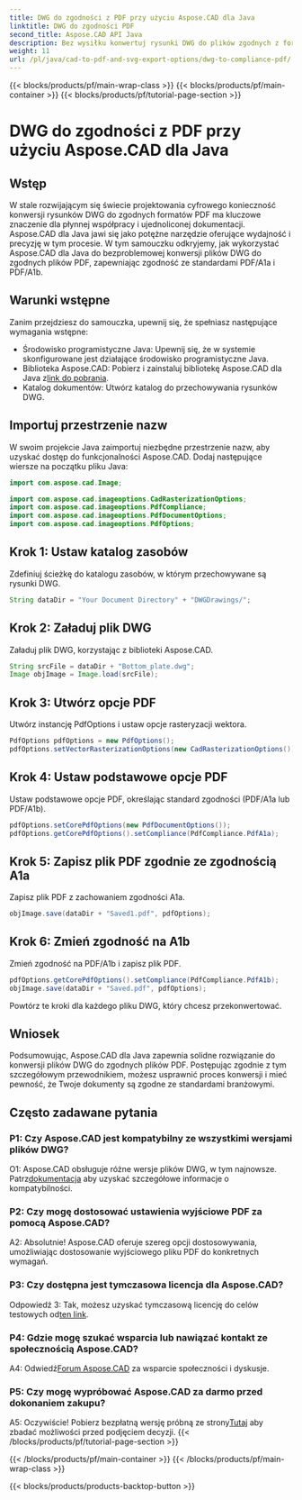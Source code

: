 ```yaml
---
title: DWG do zgodności z PDF przy użyciu Aspose.CAD dla Java
linktitle: DWG do zgodności PDF
second_title: Aspose.CAD API Java
description: Bez wysiłku konwertuj rysunki DWG do plików zgodnych z formatem PDF/A1a i PDF/A1b za pomocą Aspose.CAD dla Java. Usprawnij przepływ pracy z precyzją i łatwością.
weight: 11
url: /pl/java/cad-to-pdf-and-svg-export-options/dwg-to-compliance-pdf/
---
```


{{< blocks/products/pf/main-wrap-class >}}
{{< blocks/products/pf/main-container >}}
{{< blocks/products/pf/tutorial-page-section >}}

# DWG do zgodności z PDF przy użyciu Aspose.CAD dla Java

## Wstęp

W stale rozwijającym się świecie projektowania cyfrowego konieczność konwersji rysunków DWG do zgodnych formatów PDF ma kluczowe znaczenie dla płynnej współpracy i ujednoliconej dokumentacji. Aspose.CAD dla Java jawi się jako potężne narzędzie oferujące wydajność i precyzję w tym procesie. W tym samouczku odkryjemy, jak wykorzystać Aspose.CAD dla Java do bezproblemowej konwersji plików DWG do zgodnych plików PDF, zapewniając zgodność ze standardami PDF/A1a i PDF/A1b.

## Warunki wstępne

Zanim przejdziesz do samouczka, upewnij się, że spełniasz następujące wymagania wstępne:

- Środowisko programistyczne Java: Upewnij się, że w systemie skonfigurowane jest działające środowisko programistyczne Java.
-  Biblioteka Aspose.CAD: Pobierz i zainstaluj bibliotekę Aspose.CAD dla Java z[link do pobrania](https://releases.aspose.com/cad/java/).
- Katalog dokumentów: Utwórz katalog do przechowywania rysunków DWG.

## Importuj przestrzenie nazw

W swoim projekcie Java zaimportuj niezbędne przestrzenie nazw, aby uzyskać dostęp do funkcjonalności Aspose.CAD. Dodaj następujące wiersze na początku pliku Java:

```java
import com.aspose.cad.Image;

import com.aspose.cad.imageoptions.CadRasterizationOptions;
import com.aspose.cad.imageoptions.PdfCompliance;
import com.aspose.cad.imageoptions.PdfDocumentOptions;
import com.aspose.cad.imageoptions.PdfOptions;
```

## Krok 1: Ustaw katalog zasobów

Zdefiniuj ścieżkę do katalogu zasobów, w którym przechowywane są rysunki DWG.

```java
String dataDir = "Your Document Directory" + "DWGDrawings/";
```

## Krok 2: Załaduj plik DWG

Załaduj plik DWG, korzystając z biblioteki Aspose.CAD.

```java
String srcFile = dataDir + "Bottom_plate.dwg";
Image objImage = Image.load(srcFile);
```

## Krok 3: Utwórz opcje PDF

Utwórz instancję PdfOptions i ustaw opcje rasteryzacji wektora.

```java
PdfOptions pdfOptions = new PdfOptions();
pdfOptions.setVectorRasterizationOptions(new CadRasterizationOptions());
```

## Krok 4: Ustaw podstawowe opcje PDF

Ustaw podstawowe opcje PDF, określając standard zgodności (PDF/A1a lub PDF/A1b).

```java
pdfOptions.setCorePdfOptions(new PdfDocumentOptions());
pdfOptions.getCorePdfOptions().setCompliance(PdfCompliance.PdfA1a);
```

## Krok 5: Zapisz plik PDF zgodnie ze zgodnością A1a

Zapisz plik PDF z zachowaniem zgodności A1a.

```java
objImage.save(dataDir + "Saved1.pdf", pdfOptions);
```

## Krok 6: Zmień zgodność na A1b

Zmień zgodność na PDF/A1b i zapisz plik PDF.

```java
pdfOptions.getCorePdfOptions().setCompliance(PdfCompliance.PdfA1b);
objImage.save(dataDir + "Saved.pdf", pdfOptions);
```

Powtórz te kroki dla każdego pliku DWG, który chcesz przekonwertować.

## Wniosek

Podsumowując, Aspose.CAD dla Java zapewnia solidne rozwiązanie do konwersji plików DWG do zgodnych plików PDF. Postępując zgodnie z tym szczegółowym przewodnikiem, możesz usprawnić proces konwersji i mieć pewność, że Twoje dokumenty są zgodne ze standardami branżowymi.

## Często zadawane pytania

### P1: Czy Aspose.CAD jest kompatybilny ze wszystkimi wersjami plików DWG?

 O1: Aspose.CAD obsługuje różne wersje plików DWG, w tym najnowsze. Patrz[dokumentacja](https://reference.aspose.com/cad/java/) aby uzyskać szczegółowe informacje o kompatybilności.

### P2: Czy mogę dostosować ustawienia wyjściowe PDF za pomocą Aspose.CAD?

A2: Absolutnie! Aspose.CAD oferuje szereg opcji dostosowywania, umożliwiając dostosowanie wyjściowego pliku PDF do konkretnych wymagań.

### P3: Czy dostępna jest tymczasowa licencja dla Aspose.CAD?

 Odpowiedź 3: Tak, możesz uzyskać tymczasową licencję do celów testowych od[ten link](https://purchase.aspose.com/temporary-license/).

### P4: Gdzie mogę szukać wsparcia lub nawiązać kontakt ze społecznością Aspose.CAD?

 A4: Odwiedź[Forum Aspose.CAD](https://forum.aspose.com/c/cad/19) za wsparcie społeczności i dyskusje.

### P5: Czy mogę wypróbować Aspose.CAD za darmo przed dokonaniem zakupu?

 A5: Oczywiście! Pobierz bezpłatną wersję próbną ze strony[Tutaj](https://releases.aspose.com/) aby zbadać możliwości przed podjęciem decyzji.
{{< /blocks/products/pf/tutorial-page-section >}}

{{< /blocks/products/pf/main-container >}}
{{< /blocks/products/pf/main-wrap-class >}}

{{< blocks/products/products-backtop-button >}}

